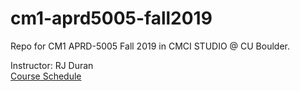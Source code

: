 # cm1-aprd5005-fall2019

Repo for CM1 APRD-5005 Fall 2019 in CMCI STUDIO @ CU Boulder. 

Instructor: RJ Duran<br>
[Course Schedule](http://make.cmci.studio/APRD-5005/)
